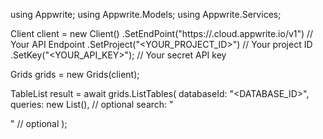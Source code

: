 using Appwrite;
using Appwrite.Models;
using Appwrite.Services;

Client client = new Client()
    .SetEndPoint("https://<REGION>.cloud.appwrite.io/v1") // Your API Endpoint
    .SetProject("<YOUR_PROJECT_ID>") // Your project ID
    .SetKey("<YOUR_API_KEY>"); // Your secret API key

Grids grids = new Grids(client);

TableList result = await grids.ListTables(
    databaseId: "<DATABASE_ID>",
    queries: new List<string>(), // optional
    search: "<SEARCH>" // optional
);